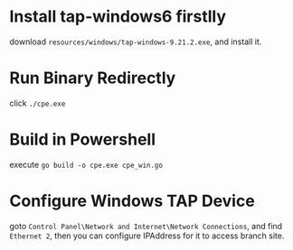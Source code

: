 # Install tap-windows6 firstlly 

download `resources/windows/tap-windows-9.21.2.exe`, and install it.

# Run Binary Redirectly
click `./cpe.exe` 

# Build in Powershell

execute `go build -o cpe.exe cpe_win.go` 

# Configure Windows TAP Device

goto `Control Panel\Network and Internet\Network Connections`, and find `Ethernet 2`, then you can configure IPAddress for it to access branch site. 


